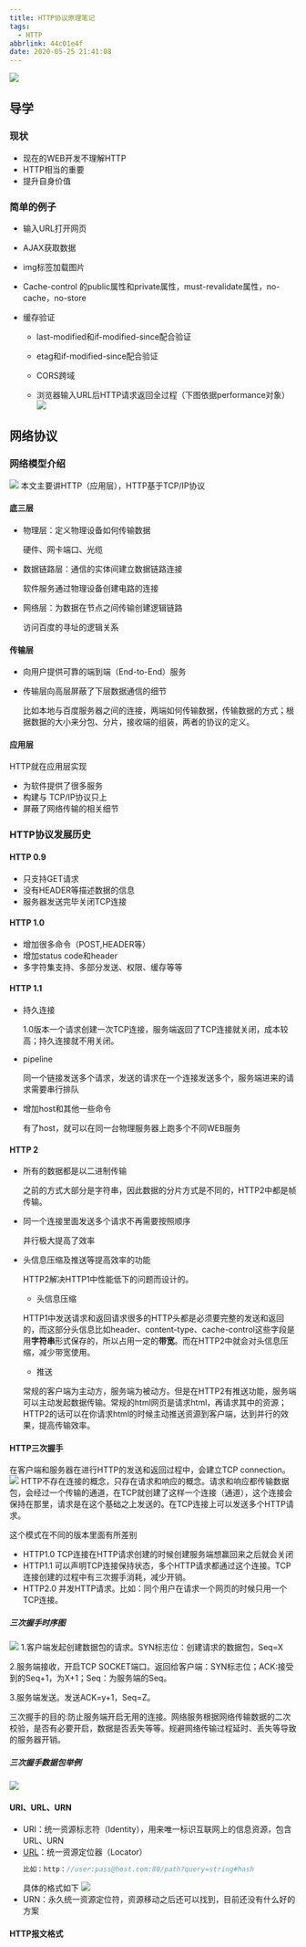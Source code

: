 ```yaml
---
title: HTTP协议原理笔记
tags:
  - HTTP
abbrlink: 44c01e4f
date: 2020-05-25 21:41:08
---
```


![](https://cdn.jsdelivr.net/gh/kitety/blog_img/img/20200923200114.png)
## 导学
### 现状
- 现在的WEB开发不理解HTTP
- HTTP相当的重要
- 提升自身价值
<!-- more -->

### 简单的例子
- 输入URL打开网页

- AJAX获取数据

- img标签加载图片

- Cache-control 的public属性和private属性，must-revalidate属性，no-cache，no-store

- 缓存验证

  - last-modified和if-modified-since配合验证
  
  - etag和if-modified-since配合验证
  
  - CORS跨域
  - 浏览器输入URL后HTTP请求返回全过程（下图依据performance对象）
  ![](https://cdn.jsdelivr.net/gh/kitety/blog_img/img/20200923200127.png)

## 网络协议
### 网络模型介绍

![](https://cdn.jsdelivr.net/gh/kitety/blog_img/img/20200923200237.png)
本文主要讲HTTP（应用层），HTTP基于TCP/IP协议
#### 底三层
- 物理层：定义物理设备如何传输数据

  硬件、网卡端口、光缆
- 数据链路层：通信的实体间建立数据链路连接

  软件服务通过物理设备创建电路的连接
- 网络层：为数据在节点之间传输创建逻辑链路

  访问百度的寻址的逻辑关系

#### 传输层
- 向用户提供可靠的端到端（End-to-End）服务
- 传输层向高层屏蔽了下层数据通信的细节

  比如本地与百度服务器之间的连接，两端如何传输数据，传输数据的方式；根据数据的大小来分包、分片，接收端的组装，两者的协议的定义。
  
#### 应用层
HTTP就在应用层实现
- 为软件提供了很多服务
- 构建与 TCP/IP协议只上
- 屏蔽了网络传输的相关细节

### HTTP协议发展历史

#### HTTP 0.9
- 只支持GET请求
- 没有HEADER等描述数据的信息
- 服务器发送完毕关闭TCP连接

#### HTTP 1.0
- 增加很多命令（POST,HEADER等）
- 增加status code和header
- 多字符集支持、多部分发送、权限、缓存等等

#### HTTP 1.1
- 持久连接

  1.0版本一个请求创建一次TCP连接，服务端返回了TCP连接就关闭，成本较高；持久连接就不用关闭。
  
- pipeline

  同一个链接发送多个请求，发送的请求在一个连接发送多个，服务端进来的请求需要串行排队
  
- 增加host和其他一些命令

  有了host，就可以在同一台物理服务器上跑多个不同WEB服务

#### HTTP 2


- 所有的数据都是以二进制传输

  之前的方式大部分是字符串，因此数据的分片方式是不同的，HTTP2中都是帧传输。
- 同一个连接里面发送多个请求不再需要按照顺序
  
  并行极大提高了效率
- 头信息压缩及推送等提高效率的功能
  
  HTTP2解决HTTP1中性能低下的问题而设计的。
  
  - 头信息压缩
  
  HTTP1中发送请求和返回请求很多的HTTP头都是必须要完整的发送和返回的，而这部分头信息比如header、content-type、cache-control这些字段是用**字符串**形式保存的，所以占用一定的**带宽**。而在HTTP2中就会对头信息压缩，减少带宽使用。
  - 推送
  
  常规的客户端为主动方，服务端为被动方。但是在HTTP2有推送功能，服务端可以主动发起数据传输。常规的html网页是请求html，再请求其中的资源；HTTP2的话可以在你请求html的时候主动推送资源到客户端，达到并行的效果，提高传输效率。
#### HTTP三次握手
在客户端和服务器在进行HTTP的发送和返回过程中，会建立TCP connection。
![](https://cdn.jsdelivr.net/gh/kitety/blog_img/img/20200923200251.png)
HTTP不存在连接的概念，只存在请求和响应的概念。请求和响应都传输数据包，会经过一个传输的通道，在TCP就创建了这样一个连接（通道），这个连接会保持在那里，请求是在这个基础之上发送的。在TCP连接上可以发送多个HTTP请求。

这个模式在不同的版本里面有所差别
- HTTP1.0 TCP连接在HTTP请求创建的时候创建服务端想赢回来之后就会关闭
- HTTP1.1 可以声明TCP连接保持状态，多个HTTP请求都通过这个连接。TCP连接创建的过程中有三次握手消耗，减少开销。
- HTTP2.0 并发HTTP请求。比如：同个用户在请求一个网页的时候只用一个TCP连接。
##### 三次握手时序图

![](https://cdn.jsdelivr.net/gh/kitety/blog_img/img/20200923200258.png)
1.客户端发起创建数据包的请求。SYN标志位：创建请求的数据包，Seq=X

2.服务端接收，开启TCP SOCKET端口。返回给客户端：SYN标志位；ACK:接受到的Seq+1，为X+1；Seq：为服务端的Seq。

3.服务端发送。发送ACK=y+1，Seq=Z。

三次握手的目的:防止服务端开启无用的连接。网络服务根据网络传输数据的二次校验，是否有必要开启，数据是否丢失等等。规避网络传输过程延时、丢失等导致的服务器开销。
##### 三次握手数据包举例


![](https://cdn.jsdelivr.net/gh/kitety/blog_img/img/20200923200307.png)

#### URI、URL、URN
- URI：统一资源标志符（Identity），用来唯一标识互联网上的信息资源，包含URL、URN
- [URL](https://en.wikipedia.org/wiki/URL)：统一资源定位器（Locator）
  ```js
  比如：http：//user:pass@host.com:80/path?query=string#hash
  ```
  具体的格式如下
  ![](https://cdn.jsdelivr.net/gh/kitety/blog_img/img/20200923200317.png)
- URN：永久统一资源定位符，资源移动之后还可以找到，目前还没有什么好的方案

#### HTTP报文格式




